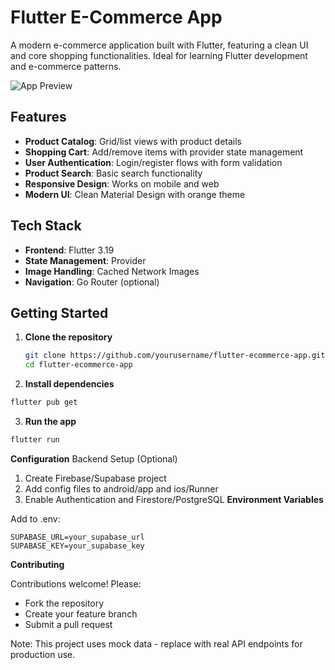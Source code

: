 # Flutter E-Commerce App

A modern e-commerce application built with Flutter, featuring a clean UI and core shopping functionalities. Ideal for learning Flutter development and e-commerce patterns.

![App Preview](https://via.placeholder.com/800x400.png?text=E-Commerce+App+Preview)

## Features

- **Product Catalog**: Grid/list views with product details
- **Shopping Cart**: Add/remove items with provider state management
- **User Authentication**: Login/register flows with form validation
- **Product Search**: Basic search functionality
- **Responsive Design**: Works on mobile and web
- **Modern UI**: Clean Material Design with orange theme

## Tech Stack

- **Frontend**: Flutter 3.19
- **State Management**: Provider
- **Image Handling**: Cached Network Images
- **Navigation**: Go Router (optional)

## Getting Started

1. **Clone the repository**
   ```bash
   git clone https://github.com/yourusername/flutter-ecommerce-app.git
   cd flutter-ecommerce-app

2. **Install dependencies**
```bash
flutter pub get
```
3. **Run the app**
```bash
flutter run
```
**Configuration**
Backend Setup (Optional)
1. Create Firebase/Supabase project
2. Add config files to android/app and ios/Runner
3. Enable Authentication and Firestore/PostgreSQL
**Environment Variables**

Add to .env:
```env
SUPABASE_URL=your_supabase_url
SUPABASE_KEY=your_supabase_key
```

**Contributing**

Contributions welcome! Please:

- Fork the repository
- Create your feature branch
- Submit a pull request

Note: This project uses mock data - replace with real API endpoints for production use.
